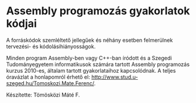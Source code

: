 # Assembly programozás gyakorlatok kódjai #

A forráskódok szemléltető jellegűek és néhány esetben felmerülnek tervezési- és kódolásihiányosságok.

Minden program Assembly-ben vagy C++-ban íródott és a Szegedi Tudományegyetem informatikusok számára tartott Assembly programozás kurzus 2010-es, általam tartott gyakorlataihoz kapcsolódnak. A teljes óravázlat a honlapomról érhető el: http://www.stud.u-szeged.hu/Tomoskozi.Mate.Ferenc/.

Készítette: Tömösközi Máté F.